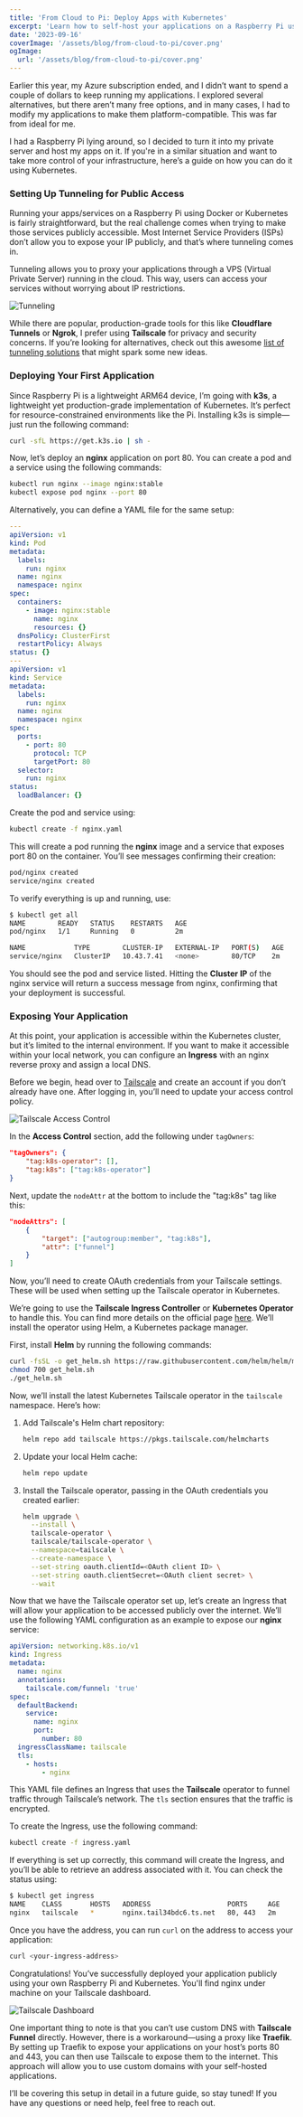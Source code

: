```yaml
---
title: 'From Cloud to Pi: Deploy Apps with Kubernetes'
excerpt: 'Learn how to self-host your applications on a Raspberry Pi using Kubernetes and Tailscale. This guide walks you through deploying services, setting up tunneling for public access, and exposing your apps without relying on cloud providers.'
date: '2023-09-16'
coverImage: '/assets/blog/from-cloud-to-pi/cover.png'
ogImage:
  url: '/assets/blog/from-cloud-to-pi/cover.png'
---
```


Earlier this year, my Azure subscription ended, and I didn’t want to spend a couple of dollars to keep running my applications. I explored several alternatives, but there aren’t many free options, and in many cases, I had to modify my applications to make them platform-compatible. This was far from ideal for me.

I had a Raspberry Pi lying around, so I decided to turn it into my private server and host my apps on it. If you're in a similar situation and want to take more control of your infrastructure, here’s a guide on how you can do it using Kubernetes.

### Setting Up Tunneling for Public Access

Running your apps/services on a Raspberry Pi using Docker or Kubernetes is fairly straightforward, but the real challenge comes when trying to make those services publicly accessible. Most Internet Service Providers (ISPs) don’t allow you to expose your IP publicly, and that’s where tunneling comes in.

Tunneling allows you to proxy your applications through a VPS (Virtual Private Server) running in the cloud. This way, users can access your services without worrying about IP restrictions.

![Tunneling](/assets/blog/from-cloud-to-pi/tunneling.png)

While there are popular, production-grade tools for this like **Cloudflare Tunnels** or **Ngrok**, I prefer using **Tailscale** for privacy and security concerns. If you’re looking for alternatives, check out this awesome [list of tunneling solutions](https://github.com/anderspitman/awesome-tunneling) that might spark some new ideas.

### Deploying Your First Application

Since Raspberry Pi is a lightweight ARM64 device, I’m going with **k3s**, a lightweight yet production-grade implementation of Kubernetes. It’s perfect for resource-constrained environments like the Pi. Installing k3s is simple—just run the following command:

```bash
curl -sfL https://get.k3s.io | sh -
```

Now, let’s deploy an **nginx** application on port 80. You can create a pod and a service using the following commands:

```bash
kubectl run nginx --image nginx:stable
kubectl expose pod nginx --port 80
```

Alternatively, you can define a YAML file for the same setup:

```yaml
---
apiVersion: v1
kind: Pod
metadata:
  labels:
    run: nginx
  name: nginx
  namespace: nginx
spec:
  containers:
    - image: nginx:stable
      name: nginx
      resources: {}
  dnsPolicy: ClusterFirst
  restartPolicy: Always
status: {}
---
apiVersion: v1
kind: Service
metadata:
  labels:
    run: nginx
  name: nginx
  namespace: nginx
spec:
  ports:
    - port: 80
      protocol: TCP
      targetPort: 80
  selector:
    run: nginx
status:
  loadBalancer: {}
```

Create the pod and service using:

```bash
kubectl create -f nginx.yaml
```

This will create a pod running the **nginx** image and a service that exposes port 80 on the container. You’ll see messages confirming their creation:

```bash
pod/nginx created
service/nginx created
```

To verify everything is up and running, use:

```bash
$ kubectl get all
NAME        READY   STATUS    RESTARTS   AGE
pod/nginx   1/1     Running   0          2m

NAME            TYPE        CLUSTER-IP   EXTERNAL-IP   PORT(S)   AGE
service/nginx   ClusterIP   10.43.7.41   <none>        80/TCP    2m
```

You should see the pod and service listed. Hitting the **Cluster IP** of the nginx service will return a success message from nginx, confirming that your deployment is successful.

### Exposing Your Application

At this point, your application is accessible within the Kubernetes cluster, but it’s limited to the internal environment. If you want to make it accessible within your local network, you can configure an **Ingress** with an nginx reverse proxy and assign a local DNS.

Before we begin, head over to [Tailscale](https://tailscale.com) and create an account if you don’t already have one. After logging in, you’ll need to update your access control policy.

![Tailscale Access Control](/assets/blog/from-cloud-to-pi/tailscale-access-control.png)

In the **Access Control** section, add the following under `tagOwners`:

```json
"tagOwners": {
    "tag:k8s-operator": [],
    "tag:k8s": ["tag:k8s-operator"]
}
```

Next, update the `nodeAttr` at the bottom to include the "tag:k8s" tag like this:

```json
"nodeAttrs": [
    {
        "target": ["autogroup:member", "tag:k8s"],
        "attr": ["funnel"]
    }
]
```

Now, you’ll need to create OAuth credentials from your Tailscale settings. These will be used when setting up the Tailscale operator in Kubernetes.

We’re going to use the **Tailscale Ingress Controller** or **Kubernetes Operator** to handle this. You can find more details on the official page [here](https://tailscale.com/kb/1236/kubernetes-operator). We’ll install the operator using Helm, a Kubernetes package manager.

First, install **Helm** by running the following commands:

```bash
curl -fsSL -o get_helm.sh https://raw.githubusercontent.com/helm/helm/main/scripts/get-helm-3
chmod 700 get_helm.sh
./get_helm.sh
```

Now, we’ll install the latest Kubernetes Tailscale operator in the `tailscale` namespace. Here’s how:

1. Add Tailscale's Helm chart repository:

   ```bash
   helm repo add tailscale https://pkgs.tailscale.com/helmcharts
   ```

2. Update your local Helm cache:

   ```bash
   helm repo update
   ```

3. Install the Tailscale operator, passing in the OAuth credentials you created earlier:
   ```bash
   helm upgrade \
     --install \
     tailscale-operator \
     tailscale/tailscale-operator \
     --namespace=tailscale \
     --create-namespace \
     --set-string oauth.clientId=<OAuth client ID> \
     --set-string oauth.clientSecret=<OAuth client secret> \
     --wait
   ```

Now that we have the Tailscale operator set up, let’s create an Ingress that will allow your application to be accessed publicly over the internet. We’ll use the following YAML configuration as an example to expose our **nginx** service:

```yaml
apiVersion: networking.k8s.io/v1
kind: Ingress
metadata:
  name: nginx
  annotations:
    tailscale.com/funnel: 'true'
spec:
  defaultBackend:
    service:
      name: nginx
      port:
        number: 80
  ingressClassName: tailscale
  tls:
    - hosts:
        - nginx
```

This YAML file defines an Ingress that uses the **Tailscale** operator to funnel traffic through Tailscale’s network. The `tls` section ensures that the traffic is encrypted.

To create the Ingress, use the following command:

```bash
kubectl create -f ingress.yaml
```

If everything is set up correctly, this command will create the Ingress, and you’ll be able to retrieve an address associated with it. You can check the status using:

```bash
$ kubectl get ingress
NAME    CLASS       HOSTS   ADDRESS                   PORTS     AGE
nginx   tailscale   *       nginx.tail34bdc6.ts.net   80, 443   2m
```

Once you have the address, you can run `curl` on the address to access your application:

```bash
curl <your-ingress-address>
```

Congratulations! You’ve successfully deployed your application publicly using your own Raspberry Pi and Kubernetes. You'll find nginx under machine on your Tailscale dashboard.

![Tailscale Dashboard](/assets/blog/from-cloud-to-pi/tailscale-dashboard.png)

One important thing to note is that you can’t use custom DNS with **Tailscale Funnel** directly. However, there is a workaround—using a proxy like **Traefik**. By setting up Traefik to expose your applications on your host’s ports 80 and 443, you can then use Tailscale to expose them to the internet. This approach will allow you to use custom domains with your self-hosted applications.

I’ll be covering this setup in detail in a future guide, so stay tuned! If you have any questions or need help, feel free to reach out.
